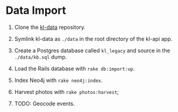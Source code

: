 
# Data Import

1. Clone the [kl-data](https://github.com/sul-cidr/kl-data) repository.

1. Symlink kl-data as `./data` in the root directory of the kl-api app.

1. Create a Postgres database called `kl_legacy` and source in the `./data/kb.sql` dump.

1. Load the Rails database with `rake db:import:up`.

1. Index Neo4j with `rake neo4j:index`.

1. Harvest photos with `rake photos:harvest`;

1. TODO: Geocode events.
